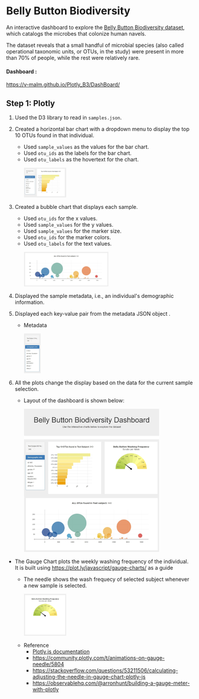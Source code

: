 #  Belly Button Biodiversity

An interactive dashboard to explore the [Belly Button Biodiversity dataset](http://robdunnlab.com/projects/belly-button-biodiversity/), which catalogs the microbes that colonize human navels.

The dataset reveals that a small handful of microbial species (also called operational taxonomic units, or OTUs, in the study) were present in more than 70% of people, while the rest were relatively rare.

#### Dashboard : 
https://v-malm.github.io/Plotly_B3/DashBoard/

## Step 1: Plotly

1. Used the D3 library to read in `samples.json`.

2. Created a horizontal bar chart with a dropdown menu to display the top 10 OTUs found in that individual.
    * Used `sample_values` as the values for the bar chart.
    * Used `otu_ids` as the labels for the bar chart.
    * Used `otu_labels` as the hovertext for the chart.
        <p><img src="DashBoard/Images/horizontal_bar.jpg" width="25%"></p>
    <!-- ![Bar](DashBoard/Images/horizontal_bar.jpg) -->

3. Created a bubble chart that displays each sample.
    * Used `otu_ids` for the x values.
    * Used `sample_values` for the y values.
    * Used `sample_values` for the marker size.
    * Used `otu_ids` for the marker colors.
    * Used `otu_labels` for the text values.
        <p><img src="DashBoard/Images/bubble.jpg" width="50%"></p>

    <!-- ![Bubble](DashBoard/Images/bubble.jpg) -->

4. Displayed the sample metadata, i.e., an individual's demographic information.

5. Displayed each key-value pair from the metadata JSON object .
    * Metadata
        <p><img src="DashBoard/Images/metadata.jpg" width="10%"></p>
    <!-- ![Bar](DashBoard/Images/metadata.jpg) -->

6. All the plots change the display based on the data for the current sample selection.

    * Layout of the dashboard is shown below:
        <p><img src="DashBoard/Images/dashboard_new.jpg" width="80%"></p>
    <!-- ![dashboard](DashBoard/Images/dashboard_new.jpg) -->

* The Gauge Chart plots the weekly washing frequency of the individual. It is built using  <https://plot.ly/javascript/gauge-charts/> as a guide

    * The needle shows the wash frequecy of selected subject whenever a new sample is selected.
        <p><img src="DashBoard/Images/gauge_new.jpg" width="25%"></p>
    <!-- ![dashboard](DashBoard/Images/gauge_new.jpg) -->

    * Reference
        * [Plotly.js documentation](https://plot.ly/javascript/)
        * https://community.plotly.com/t/animations-on-gauge-needle/5804
        * https://stackoverflow.com/questions/53211506/calculating-adjusting-the-needle-in-gauge-chart-plotly-js
        * https://observablehq.com/@arronhunt/building-a-gauge-meter-with-plotly